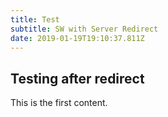```yaml
---
title: Test
subtitle: SW with Server Redirect
date: 2019-01-19T19:10:37.811Z
---
```


## Testing after redirect

This is the first content.
